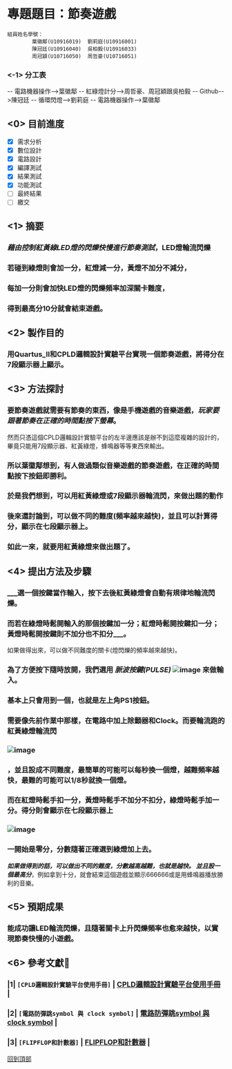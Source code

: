 # 專題題目：節奏遊戲
```
組員姓名學號：
        葉徽鄅(U10916019)  劉莉庭(U10916001)
        陳冠廷(U10916040)  吳柏毅(U10916033)
        周冠穎(U10716050)  周哲豪(U10716051)
```
###   <-1>  分工表
-- 電路機器操作-->葉徽鄅
-- 紅綠燈計分-->周哲豪、周冠穎跟吳柏毅
-- Github-->陳冠廷
-- 循環閃燈-->劉莉庭
-- 電路機器操作-->葉徽鄅

##  <0>  目前進度
- [x] 需求分析
- [x] 數位設計
- [x] 電路設計
- [x] 編譯測試
- [x] 結果測試
- [x] 功能測試
- [ ] 最終結果
- [ ] 繳交
##  <1>  摘要
###     ___藉由控制紅黃綠LED燈的閃爍快慢進行節奏測試___，LED燈輪流閃爍
### 若碰到綠燈則會加一分，紅燈減一分，黃燈不加分不減分，
### 每加一分則會加快LED燈的閃爍頻率加深關卡難度，
### 得到最高分10分就會結束遊戲。
##  <2>  製作目的
###     用Quartus_II和CPLD邏輯設計實驗平台實現一個節奏遊戲，將得分在7段顯示器上顯示。
##  <3>  方法探討
###     要節奏遊戲就需要有節奏的東西，像是手機遊戲的音樂遊戲，___玩家要跟著節奏在正確的時間點按下螢幕___。
然而只憑這個CPLD邏輯設計實驗平台的左半邊應該是辦不到這麼複雜的設計的，
畢竟只能用7段顯示器、紅黃綠燈，蜂鳴器等等東西來輸出。
### 所以葉徽鄅想到，有人做過類似音樂遊戲的節奏遊戲，在正確的時間點按下按鈕即勝利。
### 於是我們想到，可以用紅黃綠燈或7段顯示器輪流閃，來做出題的動作
### 後來還討論到，可以做不同的難度(頻率越來越快)，並且可以計算得分，顯示在七段顯示器上。
### 如此一來，就要用紅黃綠燈來做出題了。
##  <4>  提出方法及步驟
###      ___選一個按鍵當作輸入，按下去後紅黃綠燈會自動有規律地輪流閃爍。
### 而若在綠燈時鬆開輸入的那個按鍵加一分；紅燈時鬆開按鍵扣一分；黃燈時鬆開按鍵則不加分也不扣分___。
如果做得出來，可以做不同難度的關卡(燈閃爍的頻率越來越快)。
### 為了方便按下隨時放開，我們選用 ___脈波按鍵(PULSE)___ ![image](https://github.com/sapt36/Final-project-of-DigitalCircuitExperiment/blob/main/png/%E5%9C%961.png) 來做輸入。
### 基本上只會用到一個，也就是左上角PS1按鈕。
### 需要像先前作業中那樣，在電路中加上除顫器和Clock。而要輪流跑的紅黃綠燈輪流閃
### ![image](https://github.com/sapt36/Final-project-of-DigitalCircuitExperiment/blob/main/png/%E5%9C%962.png)
### ，並且設成不同難度，最簡單的可能可以每秒換一個燈，越難頻率越快，最難的可能可以1/8秒就換一個燈。
### 而在紅燈時鬆手扣一分，黃燈時鬆手不加分不扣分，綠燈時鬆手加一分。得分則會顯示在七段顯示器上 
### ![image](https://github.com/sapt36/Final-project-of-DigitalCircuitExperiment/blob/main/png/%E5%9C%963.jpg) 
### 一開始是零分，分數隨著正確選到綠燈加上去。
___如果做得到的話，可以做出不同的難度，分數越高越難，也就是越快。
並且設一個最高分___，例如拿到十分，就會結束這個遊戲並顯示666666或是用蜂鳴器播放勝利的音樂。
##  <5>  預期成果
###     能成功讓LED輪流閃爍，且隨著關卡上升閃爍頻率也愈來越快，以實現節奏快慢的小遊戲。
##  <6>  參考文獻:book:
### |1|  `[CPLD邏輯設計實驗平台使用手冊]`  |  [CPLD邏輯設計實驗平台使用手冊](https://eeclass.utaipei.edu.tw/media/doc/86181)  |
### |2|  `[電路防彈跳symbol 與 clock symbol]`  |  [電路防彈跳symbol 與 clock symbol](https://eeclass.utaipei.edu.tw/media/doc/85906)  |
### |3|  `[FLIPFLOP和計數器]`  |  [FLIPFLOP和計數器](https://eeclass.utaipei.edu.tw/media/doc/88524)  |
[回到頂部](#readme)
